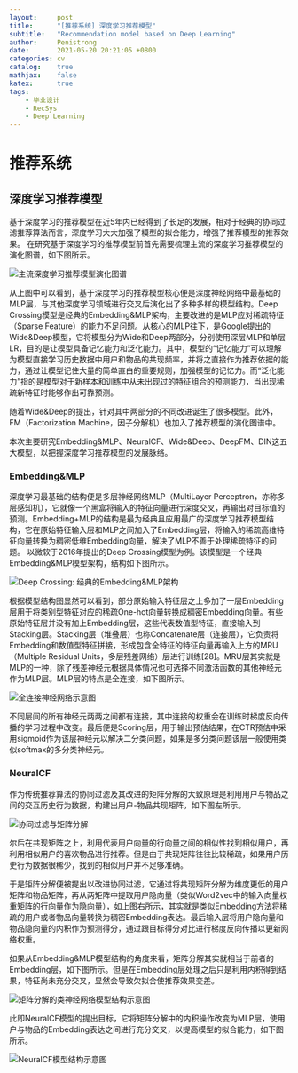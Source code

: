 ```yaml
---
layout:     post
title:      "[推荐系统] 深度学习推荐模型"
subtitle:   "Recommendation model based on Deep Learning"
author:     Penistrong
date:       2021-05-20 20:21:05 +0800
categories: cv
catalog:    true
mathjax:    false
katex:      true
tags:
    - 毕业设计
    - RecSys
    - Deep Learning
---
```


# 推荐系统

## 深度学习推荐模型

基于深度学习的推荐模型在近5年内已经得到了长足的发展，相对于经典的协同过滤推荐算法而言，深度学习大大加强了模型的拟合能力，增强了推荐模型的推荐效果。
在研究基于深度学习的推荐模型前首先需要梳理主流的深度学习推荐模型的演化图谱，如下图所示。

![主流深度学习推荐模型演化图谱](https://ftp.bmp.ovh/imgs/2021/06/e8c35e64d5ad354e.png)

从上图中可以看到，基于深度学习的推荐模型核心便是深度神经网络中最基础的MLP层，与其他深度学习领域进行交叉后演化出了多种多样的模型结构。Deep Crossing模型是经典的Embedding&MLP架构，主要改进的是MLP应对稀疏特征（Sparse Feature）的能力不足问题。从核心的MLP往下，是Google提出的Wide&Deep模型，它将模型分为Wide和Deep两部分，分别使用深层MLP和单层LR，目的是让模型具备记忆能力和泛化能力。其中，模型的“记忆能力”可以理解为模型直接学习历史数据中用户和物品的共现频率，并将之直接作为推荐依据的能力，通过让模型记住大量的简单直白的重要规则，加强模型的记忆力。而“泛化能力”指的是模型对于新样本和训练中从未出现过的特征组合的预测能力，当出现稀疏新特征时能够作出可靠预测。

随着Wide&Deep的提出，针对其中两部分的不同改进诞生了很多模型。此外，FM（Factorization Machine，因子分解机）也加入了推荐模型的演化图谱中。

本次主要研究Embedding&MLP、NeuralCF、Wide&Deep、DeepFM、DIN这五大模型，以把握深度学习推荐模型的发展脉络。

### Embedding&MLP

深度学习最基础的结构便是多层神经网络MLP（MultiLayer Perceptron，亦称多层感知机），它就像一个黑盒将输入的特征向量进行深度交叉，再输出对目标值的预测。Embedding+MLP的结构是最为经典且应用最广的深度学习推荐模型结构，它在原始特征输入层和MLP之间加入了Embedding层，将输入的稀疏高维特征向量转换为稠密低维Embedding向量，解决了MLP不善于处理稀疏特征的问题。
以微软于2016年提出的Deep Crossing模型为例。该模型是一个经典Embedding&MLP模型架构，结构如下图所示。

![Deep Crossing: 经典的Embedding&MLP架构](https://i.bmp.ovh/imgs/2021/06/119d2db1abc71a62.png)

根据模型结构图显然可以看到，部分原始输入特征层之上多加了一层Embedding层用于将类别型特征对应的稀疏One-hot向量转换成稠密Embedding向量。有些原始特征层并没有加上Embedding层，这些代表数值型特征，直接输入到Stacking层。Stacking层（堆叠层）也称Concatenate层（连接层），它负责将Embedding和数值型特征拼接，形成包含全特征的特征向量再输入上方的MRU（Multiple Residual Units，多层残差网络）层进行训练[28]。MRU层其实就是MLP的一种，除了残差神经元根据具体情况也可选择不同激活函数的其他神经元作为MLP层。MLP层的特点是全连接，如下图所示。

![全连接神经网络示意图](https://i.bmp.ovh/imgs/2021/06/2fc04cecb8e2e784.png)

不同层间的所有神经元两两之间都有连接，其中连接的权重会在训练时梯度反向传播的学习过程中改变。最后便是Scoring层，用于输出预估结果，在CTR预估中采用sigmoid作为该层神经元以解决二分类问题，如果是多分类问题该层一般使用类似softmax的多分类神经元。

### NeuralCF

作为传统推荐算法的协同过滤及其改进的矩阵分解的大致原理是利用用户与物品之间的交互历史行为数据，构建出用户-物品共现矩阵，如下图左所示。

![协同过滤与矩阵分解](https://i.bmp.ovh/imgs/2021/06/62325dd2d7a08e5a.png)

尔后在共现矩阵之上，利用代表用户向量的行向量之间的相似性找到相似用户，再利用相似用户的喜欢物品进行推荐。但是由于共现矩阵往往比较稀疏，如果用户历史行为数据很稀少，找到的相似用户并不足够准确。

于是矩阵分解便被提出以改进协同过滤，它通过将共现矩阵分解为维度更低的用户矩阵和物品矩阵，再从两矩阵中提取用户隐向量（类似Word2vec中的输入向量权重矩阵的行向量作为隐向量），如上图右所示，其实就是类似Embedding方法将稀疏的用户或者物品向量转换为稠密Embedding表达。最后输入层将用户隐向量和物品隐向量的内积作为预测得分，通过跟目标得分对比进行梯度反向传播以更新网络权重。

如果从Embedding&MLP模型结构的角度来看，矩阵分解其实就相当于前者的Embedding层，如下图所示。但是在Embedding层处理之后只是利用内积得到结果，特征尚未充分交叉，显然会导致欠拟合使推荐效果变差。

![矩阵分解的类神经网络模型结构示意图](https://i.bmp.ovh/imgs/2021/06/42d421fec490451b.png)

此即NeuralCF模型的提出目标，它将矩阵分解中的内积操作改变为MLP层，使用户与物品的Embedding表达之间进行充分交叉，以提高模型的拟合能力，如下图所示。

![NeuralCF模型结构示意图](https://i.bmp.ovh/imgs/2021/06/842fc82d9eda2cb4.png)
